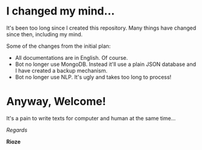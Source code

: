 # I changed my mind...

It's been too long since I created this repository. Many things have changed since then, including my mind.

Some of the changes from the initial plan:

-   All documentations are in English. Of course.
-   Bot no longer use MongoDB. Instead it'll use a plain JSON database and I have created a backup mechanism.
-   Bot no longer use NLP. It's ugly and takes too long to process!

# Anyway, Welcome!

It's a pain to write texts for computer and human at the same time...

_Regards_

**Rioze**
